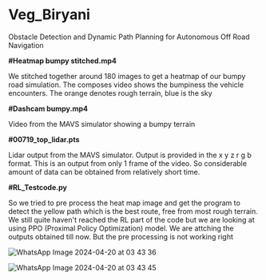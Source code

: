# Veg_Biryani
Obstacle Detection and Dynamic Path Planning for Autonomous Off Road Navigation

**#Heatmap bumpy stitched.mp4**

We stitched together around 180 images to get a heatmap of our bumpy road simulation. The composes video shows the bumpiness the vehicle encounters. The orange denotes rough terrain, blue is the sky

**#Dashcam bumpy.mp4**

Video from the MAVS simulator showing a bumpy terrain

**#00719_top_lidar.pts**

Lidar output from the MAVS simulator. Output is provided in the x y z r g b format. This is an output from only 1 frame of the video. So considerable amount of data can be obtained from relatively short time.

**#RL_Testcode.py**

So we tried to pre process the heat map image and get the program to detect the yellow path which is the best route, free from most rough terrain. We still quite haven't reached the RL part of the code but we are looking at using PPO (Proximal Policy Optimization) model. We are attching the outputs obtained till now. But the pre processing is not working right

![WhatsApp Image 2024-04-20 at 03 43 36](https://github.com/Anuzzzzzzz/Veg_Biryani/assets/148976244/262187a6-6b54-4ec2-91fa-628bfe6c4cf0)

![WhatsApp Image 2024-04-20 at 03 43 45](https://github.com/Anuzzzzzzz/Veg_Biryani/assets/148976244/d5f6e38b-54ad-4a05-b64f-912b6b612623)
